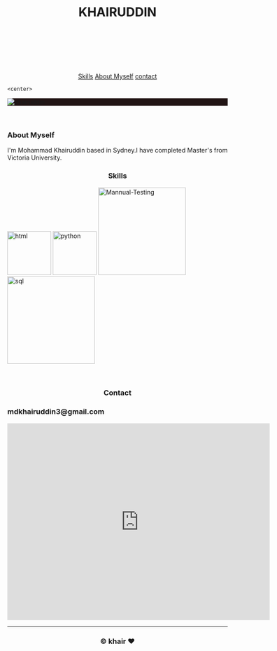 <html> 
    <head>
        <link href="C:\Users\mdkha\OneDrive\Desktop\Edureka\k icon.jpg" rel="icon"/>
        <title> khair.me </title>
    </head>
<body>
    <center>
        <h1>KHAIRUDDIN</h1>
    </center>
    </div>
<br/><br/><br/><br/><br/>
<center><br/>
<a href="#Skills">Skills</a>
<a href="#About Myself">About Myself</a>
<a href="#contact">contact</a>
</center>

    <center>
<style>
  .image-container {
    background-color: rgb(34, 21, 21);
    margin:0; 
    padding:0;
  }
</style>
<div class="image-container">
  <img src="C:\Users\mdkha\OneDrive\Desktop\Edureka\khair.jpg" alt="khairuddin"/>
</div>
    </center>
<br/><br/>
<section id="About Myself">
<div>
<span>
    <h3>About Myself</h3>
    <p>
        I'm Mohammad Khairuddin based in Sydney.I have completed Master's from Victoria University.
    </p>
</div>
</section>
<section id="Skills">
<div>
<center>
        <h3>Skills</h3>
</center>
<span>
    <img src="https://i.ibb.co/v35H84N/html.png" alt="html" border="0" width="100">
</span>
<span>
    <a href="https://imgbb.com/"><img src="https://i.ibb.co/Y8DkMm6/python.jpg" alt="python" border="0"width=100></a>
</span>
<span>
    <img src="https://i.ibb.co/zVR1t0T/Mannual-Testing.jpg" alt="Mannual-Testing" border="0"width=200></a>

</span>
<span>
    <img src="https://i.ibb.co/56RmxhP/sql.jpg" alt="sql" border="0" width="200"></a>

</span>
</div>
</section>
<br/><br/>
<center>
    <h3>Contact</h3>
</center>
<section id="contact">
    <div>
        <span>
            <h3>mdkhairuddin3@gmail.com</h3>
    </div>
</section>
<div>
<iframe src="https://www.google.com/maps/embed?pb=!1m18!1m12!1m3!1d3311.1579522613797!2d151.03904607639927!3d-33.91133412126431!2m3!1f0!2f0!3f0!3m2!1i1024!2i768!4f13.1!3m3!1m2!1s0x6b12bc0b8bea0aeb%3A0xb7ab506f1597910!2s1%2F292%20Stacey%20St%2C%20Bankstown%20NSW%202200!5e0!3m2!1sen!2sau!4v1693146075084!5m2!1sen!2sau" width="600" height="450" style="border:0;" allowfullscreen="" loading="lazy" referrerpolicy="no-referrer-when-downgrade"></iframe>
</div>
<hr/>
<footer>
    <center>
        <h3>&copy; khair &hearts;<h/3>
    </center>
</footer>
</body>
</html>

